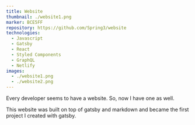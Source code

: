 ```yaml
---
title: Website
thumbnail: ./website1.png
marker: BCE5FF
repository: https://github.com/Spring3/website
technologies:
  - Javascript
  - Gatsby
  - React
  - Styled Components
  - GraphQL
  - Netlify
images:
  - ./website1.png
  - ./website2.png
---
```


Every developer seems to have a website. So, now I have one as well.

This website was built on top of gatsby and markdown and became the first project I created with gatsby.
